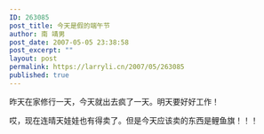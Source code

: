 ```yaml
---
ID: 263085
post_title: 今天是假的端午节
author: 南 靖男
post_date: 2007-05-05 23:38:58
post_excerpt: ""
layout: post
permalink: https://larryli.cn/2007/05/263085
published: true
---
```

昨天在家修行一天，今天就出去疯了一天。明天要好好工作！

哎，现在连晴天娃娃也有得卖了。但是今天应该卖的东西是鲤鱼旗！！！